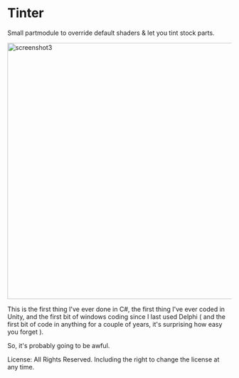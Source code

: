 # Tinter
Small partmodule to override default shaders &amp; let you tint stock parts.

<a href="https://www.flickr.com/photos/64324284@N05/26473091414/in/dateposted/" title="screenshot3"><img src="https://farm8.staticflickr.com/7750/26473091414_405d1fbd48_b.jpg" width="1024" height="576" alt="screenshot3"></a>

This is the first thing I've ever done in C#, the first thing I've ever coded in Unity, and the first bit of windows coding 
since I last used Delphi ( and the first bit of code in anything for a couple of years, it's surprising how easy you forget ).

So, it's probably going to be awful.

License: All Rights Reserved. Including the right to change the license at any time.
